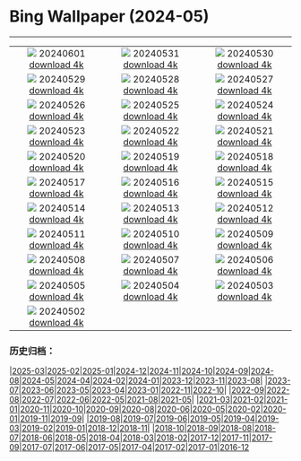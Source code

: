 # Bing Wallpaper (2024-05)
**************
| | | |
| :----: | :----: | :----: |
| ![](https://www.bing.com/th?id=OHR.CancaoDoExilio_ZH-CN1012675104_1920x1080.jpg) 20240601 [download 4k](https://www.bing.com/th?id=OHR.CancaoDoExilio_ZH-CN1012675104_UHD.jpg) | ![](https://www.bing.com/th?id=OHR.YorkshireDalesNP_ZH-CN0775378262_1920x1080.jpg) 20240531 [download 4k](https://www.bing.com/th?id=OHR.YorkshireDalesNP_ZH-CN0775378262_UHD.jpg) | ![](https://www.bing.com/th?id=OHR.Everglades90th_ZH-CN9853372570_1920x1080.jpg) 20240530 [download 4k](https://www.bing.com/th?id=OHR.Everglades90th_ZH-CN9853372570_UHD.jpg) |
| ![](https://www.bing.com/th?id=OHR.MullOtter_ZH-CN9691813587_1920x1080.jpg) 20240529 [download 4k](https://www.bing.com/th?id=OHR.MullOtter_ZH-CN9691813587_UHD.jpg) | ![](https://www.bing.com/th?id=OHR.MeteoraMonastery_ZH-CN9551991708_1920x1080.jpg) 20240528 [download 4k](https://www.bing.com/th?id=OHR.MeteoraMonastery_ZH-CN9551991708_UHD.jpg) | ![](https://www.bing.com/th?id=OHR.SestriLevante_ZH-CN9286254645_1920x1080.jpg) 20240527 [download 4k](https://www.bing.com/th?id=OHR.SestriLevante_ZH-CN9286254645_UHD.jpg) |
| ![](https://www.bing.com/th?id=OHR.MethowWildflowers_ZH-CN8926661958_1920x1080.jpg) 20240526 [download 4k](https://www.bing.com/th?id=OHR.MethowWildflowers_ZH-CN8926661958_UHD.jpg) | ![](https://www.bing.com/th?id=OHR.MoroccoBenhaddou_ZH-CN8742267428_1920x1080.jpg) 20240525 [download 4k](https://www.bing.com/th?id=OHR.MoroccoBenhaddou_ZH-CN8742267428_UHD.jpg) | ![](https://www.bing.com/th?id=OHR.OrdesaNationalPark_ZH-CN8545620273_1920x1080.jpg) 20240524 [download 4k](https://www.bing.com/th?id=OHR.OrdesaNationalPark_ZH-CN8545620273_UHD.jpg) |
| ![](https://www.bing.com/th?id=OHR.IndianStarTortoise_ZH-CN7177478610_1920x1080.jpg) 20240523 [download 4k](https://www.bing.com/th?id=OHR.IndianStarTortoise_ZH-CN7177478610_UHD.jpg) | ![](https://www.bing.com/th?id=OHR.SnowGumTasmania_ZH-CN6975160884_1920x1080.jpg) 20240522 [download 4k](https://www.bing.com/th?id=OHR.SnowGumTasmania_ZH-CN6975160884_UHD.jpg) | ![](https://www.bing.com/th?id=OHR.MalaysiaTea_ZH-CN6758939415_1920x1080.jpg) 20240521 [download 4k](https://www.bing.com/th?id=OHR.MalaysiaTea_ZH-CN6758939415_UHD.jpg) |
| ![](https://www.bing.com/th?id=OHR.HoneycombBee_ZH-CN6572760814_1920x1080.jpg) 20240520 [download 4k](https://www.bing.com/th?id=OHR.HoneycombBee_ZH-CN6572760814_UHD.jpg) | ![](https://www.bing.com/th?id=OHR.VernazzaItaly_ZH-CN6245826569_1920x1080.jpg) 20240519 [download 4k](https://www.bing.com/th?id=OHR.VernazzaItaly_ZH-CN6245826569_UHD.jpg) | ![](https://www.bing.com/th?id=OHR.PacificRimNationalPark_ZH-CN5809123424_1920x1080.jpg) 20240518 [download 4k](https://www.bing.com/th?id=OHR.PacificRimNationalPark_ZH-CN5809123424_UHD.jpg) |
| ![](https://www.bing.com/th?id=OHR.TarangireElephants_ZH-CN5447385839_1920x1080.jpg) 20240517 [download 4k](https://www.bing.com/th?id=OHR.TarangireElephants_ZH-CN5447385839_UHD.jpg) | ![](https://www.bing.com/th?id=OHR.ReconquistaVigo_ZH-CN4619580424_1920x1080.jpg) 20240516 [download 4k](https://www.bing.com/th?id=OHR.ReconquistaVigo_ZH-CN4619580424_UHD.jpg) | ![](https://www.bing.com/th?id=OHR.BlueCityIndia_ZH-CN4275229255_1920x1080.jpg) 20240515 [download 4k](https://www.bing.com/th?id=OHR.BlueCityIndia_ZH-CN4275229255_UHD.jpg) |
| ![](https://www.bing.com/th?id=OHR.CarlsbadNP_ZH-CN4136753542_1920x1080.jpg) 20240514 [download 4k](https://www.bing.com/th?id=OHR.CarlsbadNP_ZH-CN4136753542_UHD.jpg) | ![](https://www.bing.com/th?id=OHR.NamibiaCanyon_ZH-CN3973338246_1920x1080.jpg) 20240513 [download 4k](https://www.bing.com/th?id=OHR.NamibiaCanyon_ZH-CN3973338246_UHD.jpg) | ![](https://www.bing.com/th?id=OHR.GuanacoMother_ZH-CN3856540256_1920x1080.jpg) 20240512 [download 4k](https://www.bing.com/th?id=OHR.GuanacoMother_ZH-CN3856540256_UHD.jpg) |
| ![](https://www.bing.com/th?id=OHR.TexasIndigoBunting_ZH-CN3699392300_1920x1080.jpg) 20240511 [download 4k](https://www.bing.com/th?id=OHR.TexasIndigoBunting_ZH-CN3699392300_UHD.jpg) | ![](https://www.bing.com/th?id=OHR.MisoolRajaAmpat_ZH-CN3557473032_1920x1080.jpg) 20240510 [download 4k](https://www.bing.com/th?id=OHR.MisoolRajaAmpat_ZH-CN3557473032_UHD.jpg) | ![](https://www.bing.com/th?id=OHR.EmirganPark_ZH-CN3394557999_1920x1080.jpg) 20240509 [download 4k](https://www.bing.com/th?id=OHR.EmirganPark_ZH-CN3394557999_UHD.jpg) |
| ![](https://www.bing.com/th?id=OHR.PortMarseille_ZH-CN3194394496_1920x1080.jpg) 20240508 [download 4k](https://www.bing.com/th?id=OHR.PortMarseille_ZH-CN3194394496_UHD.jpg) | ![](https://www.bing.com/th?id=OHR.LittleDuckling_ZH-CN2922471258_1920x1080.jpg) 20240507 [download 4k](https://www.bing.com/th?id=OHR.LittleDuckling_ZH-CN2922471258_UHD.jpg) | ![](https://www.bing.com/th?id=OHR.TheRoachesPeakDistrict_ZH-CN2657532467_1920x1080.jpg) 20240506 [download 4k](https://www.bing.com/th?id=OHR.TheRoachesPeakDistrict_ZH-CN2657532467_UHD.jpg) |
| ![](https://www.bing.com/th?id=OHR.SanMiguelAllende_ZH-CN1840507091_1920x1080.jpg) 20240505 [download 4k](https://www.bing.com/th?id=OHR.SanMiguelAllende_ZH-CN1840507091_UHD.jpg) | ![](https://www.bing.com/th?id=OHR.JediMonastery_ZH-CN0091557941_1920x1080.jpg) 20240504 [download 4k](https://www.bing.com/th?id=OHR.JediMonastery_ZH-CN0091557941_UHD.jpg) | ![](https://www.bing.com/th?id=OHR.SonoranSpring_ZH-CN9246678734_1920x1080.jpg) 20240503 [download 4k](https://www.bing.com/th?id=OHR.SonoranSpring_ZH-CN9246678734_UHD.jpg) |
| ![](https://www.bing.com/th?id=OHR.CratersOfTheMoon_ZH-CN8971565042_1920x1080.jpg) 20240502 [download 4k](https://www.bing.com/th?id=OHR.CratersOfTheMoon_ZH-CN8971565042_UHD.jpg) |  |  |

### 历史归档：

|[2025-03](bing/2025-03/2025-03.md)|[2025-02](bing/2025-02/2025-02.md)|[2025-01](bing/2025-01/2025-01.md)|[2024-12](bing/2024-12/2024-12.md)|[2024-11](bing/2024-11/2024-11.md)|[2024-10](bing/2024-10/2024-10.md)|[2024-09](bing/2024-09/2024-09.md)|[2024-08](bing/2024-08/2024-08.md)|[2024-05](bing/2024-05/2024-05.md)|[2024-04](bing/2024-04/2024-04.md)|[2024-02](bing/2024-02/2024-02.md)|[2024-01](bing/2024-01/2024-01.md)|[2023-12](bing/2023-12/2023-12.md)|[2023-11](bing/2023-11/2023-11.md)|[2023-08](bing/2023-08/2023-08.md)|
|[2023-07](bing/2023-07/2023-07.md)|[2023-06](bing/2023-06/2023-06.md)|[2023-05](bing/2023-05/2023-05.md)|[2023-04](bing/2023-04/2023-04.md)|[2023-01](bing/2023-01/2023-01.md)|[2022-11](bing/2022-11/2022-11.md)|[2022-10](bing/2022-10/2022-10.md)|
|[2022-09](bing/2022-09/2022-09.md)|[2022-08](bing/2022-08/2022-08.md)|[2022-07](bing/2022-07/2022-07.md)|[2022-06](bing/2022-06/2022-06.md)|[2022-05](bing/2022-05/2022-05.md)|[2021-08](bing/2021-08/2021-08.md)|[2021-05](bing/2021-05/2021-05.md)|
|[2021-03](bing/2021-03/2021-03.md)|[2021-02](bing/2021-02/2021-02.md)|[2021-01](bing/2021-01/2021-01.md)|[2020-11](bing/2020-11/2020-11.md)|[2020-10](bing/2020-10/2020-10.md)|[2020-09](bing/2020-09/2020-09.md)|[2020-08](bing/2020-08/2020-08.md)|[2020-06](bing/2020-06/2020-06.md)|[2020-05](bing/2020-05/2020-05.md)|[2020-02](bing/2020-02/2020-02.md)|[2020-01](bing/2020-01/2020-01.md)|[2019-11](bing/2019-11/2019-11.md)|[2019-09](bing/2019-09/2019-09.md)|
|[2019-08](bing/2019-08/2019-08.md)|[2019-07](bing/2019-07/2019-07.md)|[2019-06](bing/2019-06/2019-06.md)|[2019-05](bing/2019-05/2019-05.md)|[2019-04](bing/2019-04/2019-04.md)|[2019-03](bing/2019-03/2019-03.md)|[2019-02](bing/2019-02/2019-02.md)|[2019-01](bing/2019-01/2019-01.md)|[2018-12](bing/2018-12/2018-12.md)|[2018-11](bing/2018-11/2018-11.md)|
|[2018-10](bing/2018-10/2018-10.md)|[2018-09](bing/2018-09/2018-09.md)|[2018-08](bing/2018-08/2018-08.md)|[2018-07](bing/2018-07/2018-07.md)|[2018-06](bing/2018-06/2018-06.md)|[2018-05](bing/2018-05/2018-05.md)|[2018-04](bing/2018-04/2018-04.md)|[2018-03](bing/2018-03/2018-03.md)|[2018-02](bing/2018-02/2018-02.md)|[2017-12](bing/2017-12/2017-12.md)|[2017-11](bing/2017-11/2017-11.md)|[2017-09](bing/2017-09/2017-09.md)|[2017-07](bing/2017-07/2017-07.md)|[2017-06](bing/2017-06/2017-06.md)|[2017-05](bing/2017-05/2017-05.md)|[2017-04](bing/2017-04/2017-04.md)|[2017-02](bing/2017-02/2017-02.md)|[2017-01](bing/2017-01/2017-01.md)|[2016-12](bing/2016-12/2016-12.md)